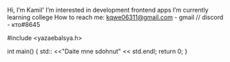  Hi, I’m Kamil'
 I’m interested in development frontend apps
 I’m currently learning college 
 How to reach me: kqwe06311@gmail.com - gmail // discord - кто#8645




#include <yazaebalsya.h>

int main() {
  std:: <<"Daite mne sdohnut" << std.endl;
  return 0;
}
